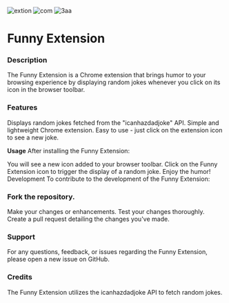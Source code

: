 ![extion](https://github.com/yuvraj042003/Comedy_Extenstion/assets/81462095/31cd57d6-74a2-43e0-9ed3-a89698d56ac3)
![com](https://github.com/yuvraj042003/Comedy_Extenstion/assets/81462095/d7606989-2663-442e-9892-bc31354e36d0)
![3aa](https://github.com/yuvraj042003/Comedy_Extenstion/assets/81462095/c26f4df6-c1db-4a73-b3a4-2d905187045f)
<h1>Funny Extension</h1>
<h3>Description</h3>
<p></p>The Funny Extension is a Chrome extension that brings humor to your browsing experience by displaying random jokes whenever you click on its icon in the browser toolbar.</p>

<h3>Features</h3>
Displays random jokes fetched from the "icanhazdadjoke" API.
Simple and lightweight Chrome extension.
Easy to use - just click on the extension icon to see a new joke.


<b>Usage</b>
After installing the Funny Extension:

You will see a new icon added to your browser toolbar.
Click on the Funny Extension icon to trigger the display of a random joke.
Enjoy the humor!
Development
To contribute to the development of the Funny Extension:

<h3>Fork the repository.</h3>
Make your changes or enhancements.
Test your changes thoroughly.
Create a pull request detailing the changes you've made.
<h3>Support</h3>
For any questions, feedback, or issues regarding the Funny Extension, please open a new issue on GitHub.

<h3>Credits</h3>
The Funny Extension utilizes the icanhazdadjoke API to fetch random jokes.

